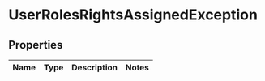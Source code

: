 
# UserRolesRightsAssignedException

## Properties
Name | Type | Description | Notes
------------ | ------------- | ------------- | -------------



